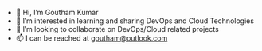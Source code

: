 - 👋 Hi, I’m Goutham Kumar
- 👀 I’m interested in learning and sharing DevOps and Cloud Technologies
- 💞️ I’m looking to collaborate on DevOps/Cloud related projects
- 📫 I can be reached at goutham@outlook.com

<!---
gkdevops/gkdevops is a ✨ special ✨ repository because its `README.md` (this file) appears on your GitHub profile.
You can click the Preview link to take a look at your changes.
--->
